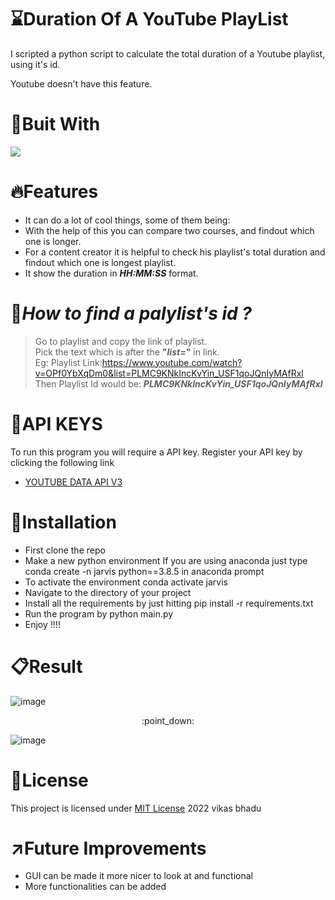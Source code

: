 # :hourglass:Duration Of A YouTube PlayList
I scripted a python script to calculate the total duration of a Youtube playlist, using it's id.

Youtube doesn't have this feature.

# :hammer:Buit With
<img src="https://img.shields.io/badge/Python-FFD43B?style=for-the-badge&logo=python&logoColor=blue">

# :fire:Features
* It can do a lot of cool things, some of them being:<br>
* With the help of this you can compare two courses, and findout which one is longer.<br>
* For a content creator it is helpful to check his playlist's total duration and findout which one is longest playlist.<br>
* It show the duration in **_HH:MM:SS_** format.<br>

# :mag_right:**_How to find a palylist's id ?_**
> Go to playlist and copy the link of playlist.<br>
> Pick the text which is after the **"_list=_"** in link.<br>
> Eg: Playlist Link:https://www.youtube.com/watch?v=OPf0YbXqDm0&list=PLMC9KNkIncKvYin_USF1qoJQnIyMAfRxl<br>
> Then Playlist Id would be: **_PLMC9KNkIncKvYin_USF1qoJQnIyMAfRxl_**<br>

# :pencil:API KEYS
To run this program you will require a API key. Register your API key by clicking the following link
* [YOUTUBE DATA API V3](https://developers.google.com/youtube/v3/getting-started)

# :pushpin:Installation
* First clone the repo
* Make a new python environment If you are using anaconda just type conda create -n jarvis python==3.8.5 in anaconda prompt
* To activate the environment conda activate jarvis
* Navigate to the directory of your project
* Install all the requirements by just hitting pip install -r requirements.txt
* Run the program by python main.py
* Enjoy !!!!

# :clipboard:Result
![image](https://user-images.githubusercontent.com/98146902/176905588-fe2e3bbd-a29f-46eb-856d-ef6303861c80.png)
<p align="center">:point_down:</p>

![image](https://user-images.githubusercontent.com/98146902/176905742-16878a08-ded3-4751-86c7-c586d15472b4.png)

# :name_badge:License 
This project is licensed under [MIT License](https://github.com/beingvikasbhadu/Duration-of-a-YouTube-PlayList/blob/master/LICENSE) 2022 vikas bhadu

# :arrow_upper_right:Future Improvements
* GUI can be made it more nicer to look at and functional
* More functionalities can be added
